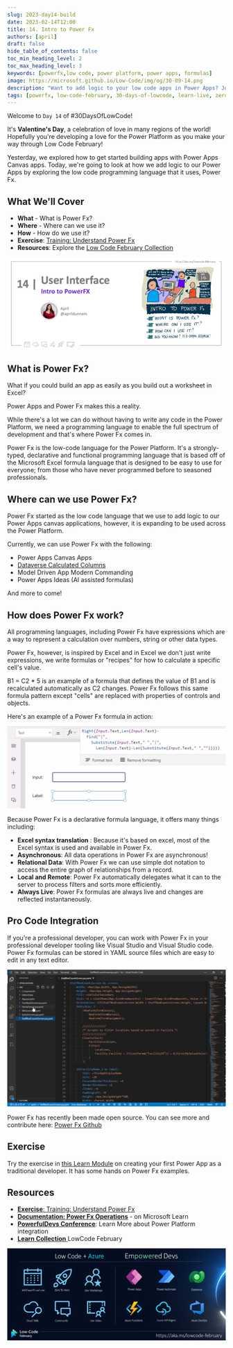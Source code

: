 ```yaml
---
slug: 2023-day14-build
date: 2023-02-14T12:00
title: 14. Intro to Power Fx
authors: [april]
draft: false
hide_table_of_contents: false
toc_min_heading_level: 2
toc_max_heading_level: 3
keywords: [powerfx,low code, power platform, power apps, formulas]
image: https://microsoft.github.io/Low-Code/img/og/30-09-14.png
description: "Want to add logic to your low code apps in Power Apps? Join us on #30DaysOfLowCode to learn how - https://aka.ms/lowcode-february" 
tags: [powerfx, low-code-february, 30-days-of-lowcode, learn-live, zero-to-hero, ask-the-expert,fusion-teams, power-platform]
---
```


<head>
  <meta name="twitter:url" 
    content="https://microsoft.github.io/Low-Code/blog/2023-day14-build" />
  <meta name="twitter:title" 
    content="14. Intro to Power Fx" />
  <meta name="twitter:description" 
    content="Want to add logic to your low code apps in Power Apps? Join us on #30DaysOfLowCode to learn how - https://aka.ms/lowcode-february"  />
  <meta name="twitter:image" 
    content="https://microsoft.github.io/Low-Code/img/og/30-09-14.png" />
  <meta name="twitter:card" content="summary_large_image" />
  <meta name="twitter:creator" 
    content="@aprildunnam" />
  <meta name="twitter:site" content="@AzureAdvocates" /> 
  <link rel="canonical" 
    href="https://microsoft.github.io/Low-Code/blog/2023-day14-build" />
</head>

Welcome to `Day 14` of #30DaysOfLowCode!

It's **Valentine's Day**, a celebration of love in many regions of the world! Hopefully you're developing a love for the Power Platform as you make your way through Low Code February!

Yesterday, we explored how to get started building apps with Power Apps Canvas apps. Today, we're going to look at how we add logic to our Power Apps by exploring the low code programming language that it uses, Power Fx.

## What We'll Cover
 * **What** - What is Power Fx?
 * **Where** - Where can we use it?
 * **How** - How do we use it?
 * **Exercise**: [Training: Understand Power Fx](https://aka.ms/lowcode-february/PowerFxExercise)
 * **Resources**: Explore the [Low Code February Collection](https://aka.ms/lowcode-february/collection)

![Intro to Power Fx](./../../../static/img/og/30-14.png)

## What is Power Fx?

What if you could build an app as easily as you build out a worksheet in Excel?

Power Apps and Power Fx makes this a reality.

While there's a lot we can do without having to write any code in the Power Platform, we need a programming language to enable the full spectrum of development and that's where Power Fx comes in.

Power Fx is the low-code language for the Power Platform. It's a strongly-typed, declarative and functional programming language that is based off of the Microsoft Excel formula language that is designed to be easy to use for everyone; from those who have never programmed before to seasoned professionals.


## Where can we use Power Fx?

Power Fx started as the low code language that we use to add logic to our Power Apps canvas applications, however, it is expanding to be used across the Power Platform.

Currently, we can use Power Fx with the following:

- Power Apps Canvas Apps
- [Dataverse Calculated Columns](https://aka.ms/lowcode-february/PowerFxDataverse)
- Model Driven App Modern Commanding
- Power Apps Ideas (AI assisted formulas)

And more to come!

## How does Power Fx work?

All programming languages, including Power Fx have expressions which are a way to represent a calculation over numbers, string or other data types.

Power Fx, however, is inspired by Excel and in Excel we don't just write expressions, we write formulas or "recipes" for how to calculate a specific cell's value. 

B1 = C2 * 5 is an example of a formula that defines the value of B1 and is recalculated automatically as C2 changes. Power Fx follows this same formula pattern except "cells" are replaced with properties of controls and objects.

Here's an example of a Power Fx formula in action:

![Power Fx Formula Gif](./powerfx-last-word.gif)

Because Power Fx is a declarative formula language, it offers many things including:

- **Excel syntax translation** : Because it's based on excel, most of the Excel syntax is used and available in Power Fx.
- **Asynchronous**: All data operations in Power Fx are asynchronous!
- **Relational Data**: With Power Fx we can use simple dot notation to access the entire graph of relationships from a record.
- **Local and Remote**: Power Fx automatically delegates what it can to the server to process filters and sorts more efficiently.
- **Always Live**: Power Fx formulas are always live and changes are reflected instantaneously.

## Pro Code Integration

If you're a professional developer, you can work with Power Fx in your professional developer tooling like Visual Studio and Visual Studio code. Power Fx formulas can be stored in YAML source files which are easy to edit in any text editor.

![Pro Code Gif](./pro-code-vscode.gif)

Power Fx has recently been made open source. You can see more and contribute here: [Power Fx Github](https://github.com/microsoft/power-fx)

## Exercise

Try the exercise in [this Learn Module](https://aka.ms/lowcode-february/PowerFxExercise) on creating your first Power App as a traditional developer. It has some hands on Power Fx examples.

## Resources

 - [**Exercise**: Training: Understand Power Fx](https://aka.ms/lowcode-february/PowerFxExercise)
 - [**Documentation: Power Fx Operations**](https://aka.ms/lowcode-february/PowerFxOperators) - on Microsoft Learn
 - [**PowerfulDevs Conference**](https://learn.microsoft.com/events/learn-events/powerful-devs-2023/?WT.mc_id=javascript-82212-ninarasi): Learn More about Power Platform integration
 - [**Learn Collection** ](https://aka.ms/lowcode-february/collection) LowCode February

![Campaign Banner](./../../../static/img/og/30-banner.png)
